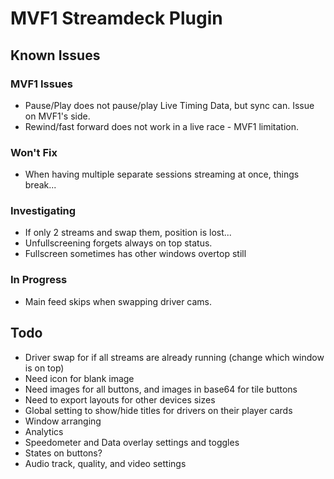# MVF1 Streamdeck Plugin

## Known Issues

### MVF1 Issues

- Pause/Play does not pause/play Live Timing Data, but sync can. Issue on MVF1's side.
- Rewind/fast forward does not work in a live race - MVF1 limitation.

### Won't Fix

- When having multiple separate sessions streaming at once, things break...

### Investigating

- If only 2 streams and swap them, position is lost...
- Unfullscreening forgets always on top status.
- Fullscreen sometimes has other windows overtop still

### In Progress

- Main feed skips when swapping driver cams.

## Todo

- Driver swap for if all streams are already running (change which window is on top)
- Need icon for blank image
- Need images for all buttons, and images in base64 for tile buttons
- Need to export layouts for other devices sizes
- Global setting to show/hide titles for drivers on their player cards
- Window arranging
- Analytics
- Speedometer and Data overlay settings and toggles
- States on buttons?
- Audio track, quality, and video settings
